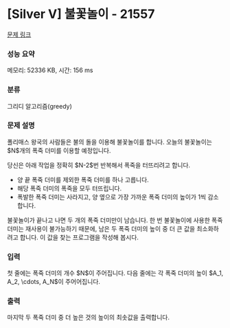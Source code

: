 # [Silver V] 불꽃놀이 - 21557 

[문제 링크](https://www.acmicpc.net/problem/21557) 

### 성능 요약

메모리: 52336 KB, 시간: 156 ms

### 분류

그리디 알고리즘(greedy)

### 문제 설명

<p>폴리매스 왕국의 사람들은 불의 돌을 이용해 불꽃놀이를 합니다. 오늘의 불꽃놀이는 $N$개의 폭죽 더미를 이용할 예정입니다.</p>

<p>당신은 아래 작업을 정확히 $N-2$번 반복해서 폭죽을 터뜨리려고 합니다.</p>

<ul>
	<li>양 끝 폭죽 더미를 제외한 폭죽 더미를 하나 고릅니다.</li>
	<li>해당 폭죽 더미의 폭죽을 모두 터뜨립니다.</li>
	<li>폭발한 폭죽 더미는 사라지고, 양 옆으로 가장 가까운 폭죽 더미의 높이가 1씩 감소합니다.</li>
</ul>

<p>불꽃놀이가 끝나고 나면 두 개의 폭죽 더미만이 남습니다. 한 번 불꽃놀이에 사용한 폭죽 더미는 재사용이 불가능하기 때문에, 남은 두 폭죽 더미의 높이 중 더 큰 값을 최소화하려고 합니다. 이 값을 찾는 프로그램을 작성해 봅시다.</p>

### 입력 

 <p>첫 줄에는 폭죽 더미의 개수 $N$이 주어집니다. 다음 줄에는 각 폭죽 더미의 높이 $A_1, A_2, \cdots, A_N$이 주어어집니다.</p>

### 출력 

 <p>마지막 두 폭죽 더미 중 더 높은 것의 높이의 최솟값을 출력합니다.</p>

